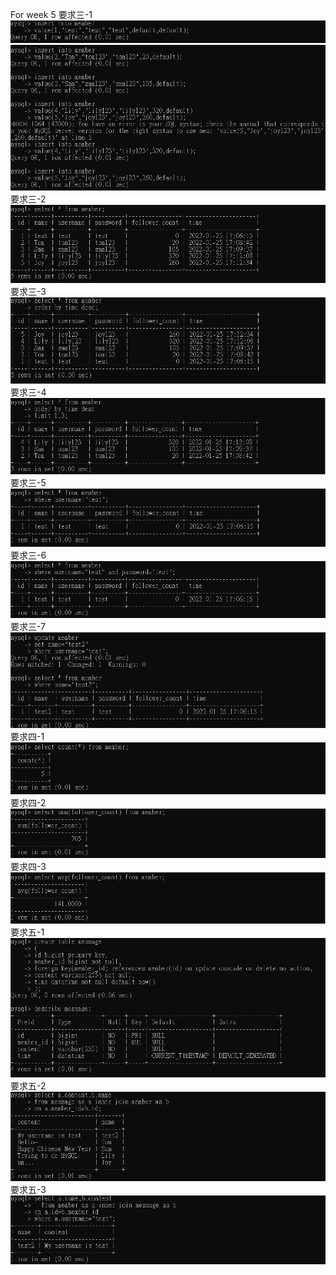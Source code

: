 For week 5
要求三-1
![image](https://github.com/JulieYeeee/wehelp-assignments/blob/d6e13ab02732b1cfedbaa15189a8a45301c5f13b/week-5/Q3-1%20(1).jpg)
![image](https://github.com/JulieYeeee/wehelp-assignments/blob/d6e13ab02732b1cfedbaa15189a8a45301c5f13b/week-5/Q3-1%20(2).jpg)
要求三-2
![image](https://github.com/JulieYeeee/wehelp-assignments/blob/d6e13ab02732b1cfedbaa15189a8a45301c5f13b/week-5/Q3-2.jpg)
要求三-3
![image](https://github.com/JulieYeeee/wehelp-assignments/blob/d6e13ab02732b1cfedbaa15189a8a45301c5f13b/week-5/Q3-3.jpg)
要求三-4
![image](https://github.com/JulieYeeee/wehelp-assignments/blob/d6e13ab02732b1cfedbaa15189a8a45301c5f13b/week-5/Q3-4.jpg)
要求三-5
![image](https://github.com/JulieYeeee/wehelp-assignments/blob/d6e13ab02732b1cfedbaa15189a8a45301c5f13b/week-5/Q3-5.jpg)
要求三-6
![image](https://github.com/JulieYeeee/wehelp-assignments/blob/d6e13ab02732b1cfedbaa15189a8a45301c5f13b/week-5/Q3-6.jpg)
要求三-7
![image](https://github.com/JulieYeeee/wehelp-assignments/blob/d6e13ab02732b1cfedbaa15189a8a45301c5f13b/week-5/Q3-7.jpg)
要求四-1
![image](https://github.com/JulieYeeee/wehelp-assignments/blob/d6e13ab02732b1cfedbaa15189a8a45301c5f13b/week-5/Q4-1.jpg)
要求四-2
![image](https://github.com/JulieYeeee/wehelp-assignments/blob/d6e13ab02732b1cfedbaa15189a8a45301c5f13b/week-5/Q4-2.jpg)
要求四-3
![image](https://github.com/JulieYeeee/wehelp-assignments/blob/d6e13ab02732b1cfedbaa15189a8a45301c5f13b/week-5/Q4-3.jpg)
要求五-1
![image](https://github.com/JulieYeeee/wehelp-assignments/blob/d6e13ab02732b1cfedbaa15189a8a45301c5f13b/week-5/Q5-1.jpg)
要求五-2
![image](https://github.com/JulieYeeee/wehelp-assignments/blob/d6e13ab02732b1cfedbaa15189a8a45301c5f13b/week-5/Q5-2.jpg)
要求五-3
![image](https://github.com/JulieYeeee/wehelp-assignments/blob/d6e13ab02732b1cfedbaa15189a8a45301c5f13b/week-5/Q5-3.jpg)
